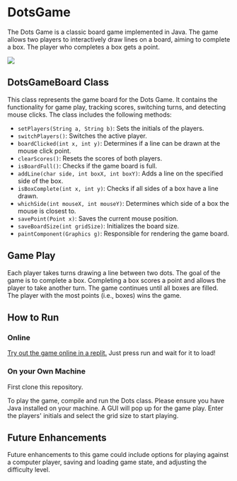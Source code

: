 # DotsGame

The Dots Game is a classic board game implemented in Java. The game allows two players to interactively draw lines on a board, aiming to complete a box. The player who completes a box gets a point.


![](https://media3.giphy.com/media/v1.Y2lkPTc5MGI3NjExYmRkNWZjMDU0YjIxNjBmMDliOGQ3ZjdiYTg4MmY5MTRiYmVjNzU4NCZlcD12MV9pbnRlcm5hbF9naWZzX2dpZklkJmN0PWc/whU9bGw6jHdLdONazG/giphy.gif)




## DotsGameBoard Class

This class represents the game board for the Dots Game. It contains the functionality for game play, tracking scores, switching turns, and detecting mouse clicks. The class includes the following methods:

- `setPlayers(String a, String b)`: Sets the initials of the players.
- `switchPlayers()`: Switches the active player.
- `boardClicked(int x, int y)`: Determines if a line can be drawn at the mouse click point.
- `clearScores()`: Resets the scores of both players.
- `isBoardFull()`: Checks if the game board is full.
- `addLine(char side, int boxX, int boxY)`: Adds a line on the specified side of the box.
- `isBoxComplete(int x, int y)`: Checks if all sides of a box have a line drawn.
- `whichSide(int mouseX, int mouseY)`: Determines which side of a box the mouse is closest to.
- `savePoint(Point x)`: Saves the current mouse position.
- `saveBoardSize(int gridSize)`: Initializes the board size.
- `paintComponent(Graphics g)`: Responsible for rendering the game board.

## Game Play

Each player takes turns drawing a line between two dots. The goal of the game is to complete a box. Completing a box scores a point and allows the player to take another turn. The game continues until all boxes are filled. The player with the most points (i.e., boxes) wins the game.

## How to Run

### Online
[Try out the game online in a replit.](https://replit.com/@DanT52/DotsandBoxes?v=1) 
Just press run and wait for it to load!

### On your Own Machine
First clone this repository.

To play the game, compile and run the Dots class. Please ensure you have Java installed on your machine. A GUI will pop up for the game play. Enter the players' initials and select the grid size to start playing.

## Future Enhancements

Future enhancements to this game could include options for playing against a computer player, saving and loading game state, and adjusting the difficulty level.
